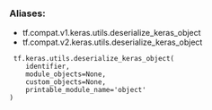 ### Aliases:
- tf.compat.v1.keras.utils.deserialize_keras_object
- tf.compat.v2.keras.utils.deserialize_keras_object

```
 tf.keras.utils.deserialize_keras_object(
    identifier,
    module_objects=None,
    custom_objects=None,
    printable_module_name='object'
)
```
